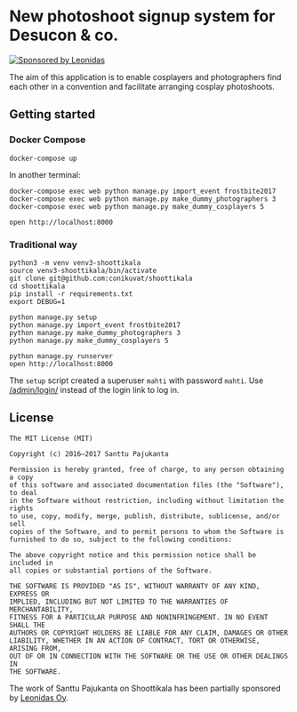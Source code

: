 # New photoshoot signup system for Desucon & co.

[![Sponsored by Leonidas](https://img.shields.io/badge/sponsored%20by-leonidas-389fc1.svg)](https://leonidasoy.fi/opensource)

The aim of this application is to enable cosplayers and photographers find each other in a convention and facilitate arranging cosplay photoshoots.

## Getting started

### Docker Compose

    docker-compose up

In another terminal:

    docker-compose exec web python manage.py import_event frostbite2017
    docker-compose exec web python manage.py make_dummy_photographers 3
    docker-compose exec web python manage.py make_dummy_cosplayers 5

    open http://localhost:8000

### Traditional way

    python3 -m venv venv3-shoottikala
    source venv3-shoottikala/bin/activate
    git clone git@github.com:conikuvat/shoottikala
    cd shoottikala
    pip install -r requirements.txt
    export DEBUG=1

    python manage.py setup
    python manage.py import_event frostbite2017
    python manage.py make_dummy_photographers 3
    python manage.py make_dummy_cosplayers 5

    python manage.py runserver
    open http://localhost:8000

The `setup` script created a superuser `mahti` with password `mahti`. Use [/admin/login/](http://localhost:8000/admin/login/) instead of the login link to log in.

## License

    The MIT License (MIT)

    Copyright (c) 2016–2017 Santtu Pajukanta

    Permission is hereby granted, free of charge, to any person obtaining a copy
    of this software and associated documentation files (the "Software"), to deal
    in the Software without restriction, including without limitation the rights
    to use, copy, modify, merge, publish, distribute, sublicense, and/or sell
    copies of the Software, and to permit persons to whom the Software is
    furnished to do so, subject to the following conditions:

    The above copyright notice and this permission notice shall be included in
    all copies or substantial portions of the Software.

    THE SOFTWARE IS PROVIDED "AS IS", WITHOUT WARRANTY OF ANY KIND, EXPRESS OR
    IMPLIED, INCLUDING BUT NOT LIMITED TO THE WARRANTIES OF MERCHANTABILITY,
    FITNESS FOR A PARTICULAR PURPOSE AND NONINFRINGEMENT. IN NO EVENT SHALL THE
    AUTHORS OR COPYRIGHT HOLDERS BE LIABLE FOR ANY CLAIM, DAMAGES OR OTHER
    LIABILITY, WHETHER IN AN ACTION OF CONTRACT, TORT OR OTHERWISE, ARISING FROM,
    OUT OF OR IN CONNECTION WITH THE SOFTWARE OR THE USE OR OTHER DEALINGS IN
    THE SOFTWARE.

The work of Santtu Pajukanta on Shoottikala has been partially sponsored by [Leonidas Oy](https://leonidasoy.fi/opensource).
